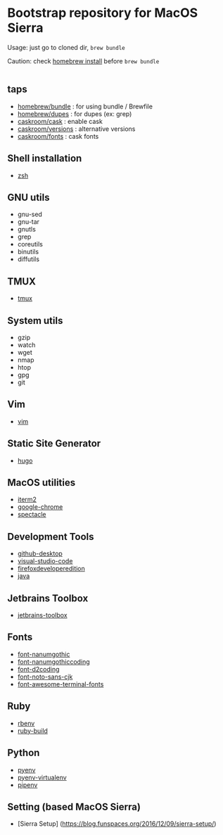 # Bootstrap repository for MacOS Sierra

Usage: just go to cloned dir, ```brew bundle```

Caution: check [homebrew install](https://brew.sh/) before ```brew bundle```

```/bin/bash -c "$(curl -fsSL https://raw.githubusercontent.com/Homebrew/install/master/install.sh)"
```

## taps
* [homebrew/bundle](https://github.com/Homebrew/homebrew-bundle) : for using bundle / Brewfile
* [homebrew/dupes](https://github.com/Homebrew/homebrew-dupes) : for dupes (ex: grep)
* [caskroom/cask](https://caskroom.github.io) : enable cask
* [caskroom/versions](https://github.com/caskroom/homebrew-versions) : alternative versions
* [caskroom/fonts](https://github.com/caskroom/homebrew-fonts) : cask fonts

## Shell installation
* [zsh](http://www.zsh.org)

## GNU utils
* gnu-sed
* gnu-tar
* gnutls
* grep
* coreutils
* binutils
* diffutils

## TMUX
* [tmux](https://tmux.github.io)

## System utils
* gzip
* watch
* wget
* nmap
* htop
* gpg
* git

## Vim
* [vim](http://www.vim.org)

## Static Site Generator
* [hugo](https://gohugo.io)

## MacOS utilities
* [iterm2](https://www.iterm2.com)
* [google-chrome](https://www.google.com/chrome/)
* [spectacle](https://www.spectacleapp.com)

## Development Tools
* [github-desktop](https://desktop.github.com)
* [visual-studio-code](https://code.visualstudio.com)
* [firefoxdeveloperedition](https://www.mozilla.org/firefox/developer/)
* [java](http://www.oracle.com/technetwork/java/index.html)

## Jetbrains Toolbox
* [jetbrains-toolbox](https://www.jetbrains.com/toolbox/)

## Fonts
* [font-nanumgothic](http://hangeul.naver.com/font)
* [font-nanumgothiccoding](https://github.com/naver/nanumfont)
* [font-d2coding](https://github.com/naver/d2codingfont)
* [font-noto-sans-cjk](https://www.google.com/get/noto/help/cjk/)
* [font-awesome-terminal-fonts](https://github.com/gabrielelana/awesome-terminal-fonts)

## Ruby
* [rbenv](https://github.com/rbenv/rbenv)
* [ruby-build](https://github.com/rbenv/ruby-build#readme)

## Python
* [pyenv](https://github.com/yyuu/pyenv)
* [pyenv-virtualenv](https://github.com/yyuu/pyenv-virtualenv)
* [pipenv](https://github.com/pypa/pipenv)

## Setting (based MacOS Sierra)
* [Sierra Setup] (https://blog.funspaces.org/2016/12/09/sierra-setup/)
